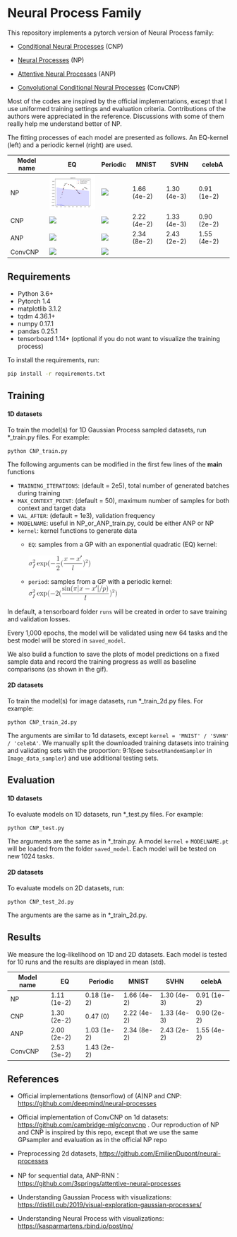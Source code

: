 
# Neural Process Family

This repository implements a pytorch version of Neural Process family:
- [Conditional Neural Processes](https://arxiv.org/abs/1807.01613) (CNP)

- [Neural Processes](https://arxiv.org/abs/1807.01622) (NP)

- [Attentive Neural Processes](https://arxiv.org/abs/1901.05761) (ANP)

- [Convolutional Conditional Neural Processes](https://arxiv.org/abs/1910.13556) (ConvCNP)

Most of the codes are inspired by the official implementations, except that I use uniformed training settings and evaluation criteria. 
Contributions of the authors were appreciated in the reference. Discussions with some of them really help me understand better of NP.
 
The fitting processes of each model are presented as follows. An EQ-kernel (left) and a periodic kernel (right) are used.
 
| Model name          | EQ                                               | Periodic                                             | MNIST          | SVHN           | celebA         |
| ------------------- |--------------------------------------------------| -----------------------------------------------------|--------------  |--------------  |--------------  |
| NP                  | <img src="saved_fig/gif/NP_EQ.gif" width="200">  | <img src="saved_fig/gif/NP_period.gif" width="200">  | 1.66 (4e-2)    | 1.30 (4e-3)    | 0.91 (1e-2)    |
| CNP                 | <img src="saved_fig/gif/CNP_EQ.gif" width="200"> | <img src="saved_fig/gif/CNP_period.gif" width="200"> | 2.22 (4e-2)    | 1.33 (4e-3)    | 0.90 (2e-2)    |
| ANP                 | <img src="saved_fig/gif/ANP_EQ.gif" width="200"> | <img src="saved_fig/gif/ANP_period.gif" width="200"> | 2.34 (8e-2)    | 2.43 (2e-2)    | 1.55 (4e-2)    |
| ConvCNP             | <img src="saved_fig/gif/ConvCNP_EQ.gif" width="200"> | <img src="saved_fig/gif/ConvCNP_period.gif" width="300"> |

## Requirements
* Python 3.6+
* Pytorch 1.4
* matplotlib 3.1.2
* tqdm 4.36.1+
* numpy 0.17.1
* pandas 0.25.1
* tensorboard 1.14+ (optional if you do not want to visualize the training process) 
    
To install the requirements, run:

```bash
pip install -r requirements.txt
```


## Training

#### 1D datasets
To train the model(s) for 1D Gaussian Process sampled datasets, run *_train.py files. For example:

```train
python CNP_train.py
```
The following arguments can be modified in the first few lines of the __main__ functions 

- `TRAINING_ITERATIONS`: (default = 2e5), total number of generated batches during training 
- `MAX_CONTEXT_POINT`:  (default = 50), maximum number of samples for both context and target data 
- `VAL_AFTER`: (default = 1e3), validation frequency 
- `MODELNAME`: useful in NP_or_ANP_train.py, could be either ANP or NP 
- `kernel`: kernel functions to generate data
   - `EQ`: samples from a GP with an exponential quadratic (EQ) kernel: <br />    
      <img src="saved_fig/pngs/rbf-kernel-eq.png" width="140">
      
   - `period`: samples from a GP with a periodic kernel: <br />  <img src="saved_fig/pngs/periodic-kernel-eq.png" width="200">
 
In default, a tensorboard folder  `runs` will be created in order to save training and validation losses. 

Every 1,000 epochs, the model will be validated using new 64 tasks and the best model will be stored in `saved_model`.  

We also build a function to save the plots of model predictions on a fixed sample data and record the training progress as welll as baseline comparisons (as shown in the gif). 
     
#### 2D datasets      
To train the model(s) for image datasets, run *_train_2d.py files. For example:
```train
python CNP_train_2d.py
```           
The arguments are similar to 1d datasets, except `kernel = 'MNIST' / 'SVHN' / 'celebA'`.
We manually split the downloaded training datasets into training and validating sets with the proportion: 9:1(see `SubsetRandomSampler` in `Image_data_sampler`) and use additional testing sets. 

## Evaluation
#### 1D datasets
To evaluate models on 1D datasets, run *_test.py files. For example:

```eval
python CNP_test.py
```
The arguments are the same as in *_train.py. A model `kernel` + `MODELNAME.pt`
will be loaded from the folder `saved_model`. Each model will be tested on new 1024 tasks.


#### 2D datasets
To evaluate models on 2D datasets, run:
```eval
python CNP_test_2d.py
```
The arguments are the same as in *_train_2d.py.

## Results

We measure the log-likelihood on 1D and 2D datasets. Each model is tested for 10 runs and the results are 
 displayed in mean (std). 

| Model name          | EQ              | Periodic       | MNIST          | SVHN           | celebA         |
| ------------------- |---------------- | -------------- |--------------  |--------------  |--------------  |
| NP                  | 1.11 (1e-2)     |    0.18 (1e-2) | 1.66 (4e-2)    | 1.30 (4e-3)    | 0.91 (1e-2)
| CNP                 | 1.30 (2e-2)     |    0.47 (0)    | 2.22 (4e-2)    | 1.33 (4e-3)    | 0.90 (2e-2)    |
| ANP                 | 2.00 (2e-2)     |    1.03 (1e-2) | 2.34 (8e-2)    | 2.43 (2e-2)    | 1.55 (4e-2)
| ConvCNP             | 2.53 (3e-2)     |    1.43 (2e-2) |


## References
* Official implementations (tensorflow) of (A)NP and CNP:
https://github.com/deepmind/neural-processes

* Official implementation of ConvCNP on 1d datasets:
https://github.com/cambridge-mlg/convcnp
 . Our reproduction of NP and CNP is inspired by this repo, except that we use the same GPsampler and evaluation as in 
 the official NP repo
 
* Preprocessing 2d datasets, https://github.com/EmilienDupont/neural-processes  

* NP for sequential data, ANP-RNN： https://github.com/3springs/attentive-neural-processes

* Understanding Gaussian Process with visualizations: https://distill.pub/2019/visual-exploration-gaussian-processes/ 

* Understanding Neural Process with visualizations:   https://kasparmartens.rbind.io/post/np/